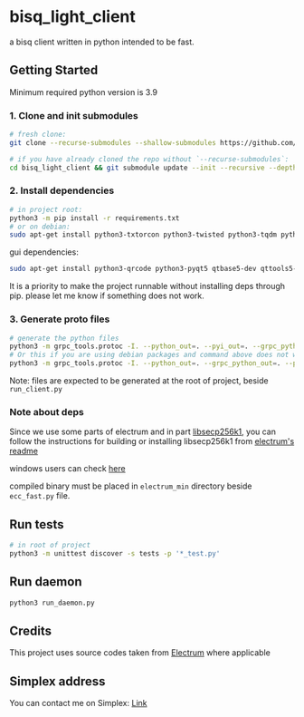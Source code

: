# bisq_light_client

a bisq client written in python intended to be fast.

## Getting Started

Minimum required python version is 3.9

### 1. Clone and init submodules

```bash
# fresh clone:
git clone --recurse-submodules --shallow-submodules https://github.com/thecockatiel/bisq_light_client.git

# if you have already cloned the repo without `--recurse-submodules`:
cd bisq_light_client && git submodule update --init --recursive --depth=1
```

### 2. Install dependencies

```bash
# in project root:
python3 -m pip install -r requirements.txt
# or on debian:
sudo apt-get install python3-txtorcon python3-twisted python3-tqdm python3-grpcio python3-cryptography python3-pycryptodome python3-requests python3-socks python3-psutil libsecp256k1-dev python3-sortedcontainers python3-aiohttp python3-async-timeout python3-aiorpcx python3-certifi python3-dnspython python3-six python3-openssl python3-grpc-tools tor python3-attr python3-jsonpatch
```

gui dependencies:

```bash
sudo apt-get install python3-qrcode python3-pyqt5 qtbase5-dev qttools5-dev-tools pyqt5-dev-tools python3-matplotlib-qt5
```

It is a priority to make the project runnable without installing deps through pip. please let me know if something does not work.

### 3. Generate proto files

```bash
# generate the python files
python3 -m grpc_tools.protoc -I. --python_out=. --pyi_out=. --grpc_python_out=. --proto_path=proto pb.proto grpc.proto grpc_extra.proto
# Or this if you are using debian packages and command above does not work:
python3 -m grpc_tools.protoc -I. --python_out=. --grpc_python_out=. --proto_path=proto pb.proto grpc.proto grpc_extra.proto
```

Note: files are expected to be generated at the root of project, beside `run_client.py`

### Note about deps

Since we use some parts of electrum and in part [libsecp256k1](https://github.com/bitcoin-core/secp256k1), you can follow the instructions for building or installing libsecp256k1 from [electrum's readme](https://github.com/spesmilo/electrum/blob/4.4.5/README.md)

windows users can check [here](https://github.com/spesmilo/electrum/blob/4.4.5/contrib/build-wine/README_windows.md#2-install-libsecp256k1)

compiled binary must be placed in `electrum_min` directory beside `ecc_fast.py` file.

## Run tests

```bash
# in root of project
python3 -m unittest discover -s tests -p '*_test.py'
```

## Run daemon

```bash
python3 run_daemon.py
```

## Credits

This project uses source codes taken from [Electrum](https://github.com/spesmilo/electrum) where applicable

## Simplex address

You can contact me on Simplex: [Link](https://simplex.chat/contact#/?v=2-7&smp=smp%3A%2F%2FPtsqghzQKU83kYTlQ1VKg996dW4Cw4x_bvpKmiv8uns%3D%40smp18.simplex.im%2FGfB7KGndhLe8PxTPjtIIm8BV0vv6wGKA%23%2F%3Fv%3D1-4%26dh%3DMCowBQYDK2VuAyEAj_mmVKhbUHj5RMgQrydsXH75xo3v1qb-dG2IhaA1Ik0%253D%26q%3Dc%26srv%3Dlyqpnwbs2zqfr45jqkncwpywpbtq7jrhxnib5qddtr6npjyezuwd3nqd.onion)
